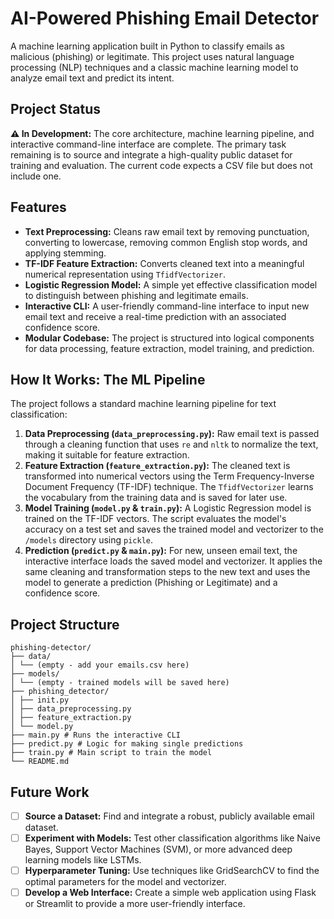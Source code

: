 # AI-Powered Phishing Email Detector

A machine learning application built in Python to classify emails as malicious (phishing) or legitimate. This project uses natural language processing (NLP) techniques and a classic machine learning model to analyze email text and predict its intent.

## Project Status

**⚠️ In Development:** The core architecture, machine learning pipeline, and interactive command-line interface are complete. The primary task remaining is to source and integrate a high-quality public dataset for training and evaluation. The current code expects a CSV file but does not include one.

## Features

-   **Text Preprocessing:** Cleans raw email text by removing punctuation, converting to lowercase, removing common English stop words, and applying stemming.
-   **TF-IDF Feature Extraction:** Converts cleaned text into a meaningful numerical representation using `TfidfVectorizer`.
-   **Logistic Regression Model:** A simple yet effective classification model to distinguish between phishing and legitimate emails.
-   **Interactive CLI:** A user-friendly command-line interface to input new email text and receive a real-time prediction with an associated confidence score.
-   **Modular Codebase:** The project is structured into logical components for data processing, feature extraction, model training, and prediction.

## How It Works: The ML Pipeline

The project follows a standard machine learning pipeline for text classification:

1.  **Data Preprocessing (`data_preprocessing.py`):** Raw email text is passed through a cleaning function that uses `re` and `nltk` to normalize the text, making it suitable for feature extraction.
2.  **Feature Extraction (`feature_extraction.py`):** The cleaned text is transformed into numerical vectors using the Term Frequency-Inverse Document Frequency (TF-IDF) technique. The `TfidfVectorizer` learns the vocabulary from the training data and is saved for later use.
3.  **Model Training (`model.py` & `train.py`):** A Logistic Regression model is trained on the TF-IDF vectors. The script evaluates the model's accuracy on a test set and saves the trained model and vectorizer to the `/models` directory using `pickle`.
4.  **Prediction (`predict.py` & `main.py`):** For new, unseen email text, the interactive interface loads the saved model and vectorizer. It applies the same cleaning and transformation steps to the new text and uses the model to generate a prediction (Phishing or Legitimate) and a confidence score.

## Project Structure
```
phishing-detector/
├── data/
│ └── (empty - add your emails.csv here)
├── models/
│ └── (empty - trained models will be saved here)
├── phishing_detector/
│ ├── init.py
│ ├── data_preprocessing.py
│ ├── feature_extraction.py
│ └── model.py
├── main.py # Runs the interactive CLI
├── predict.py # Logic for making single predictions
├── train.py # Main script to train the model
└── README.md
```
## Future Work

-   [ ] **Source a Dataset:** Find and integrate a robust, publicly available email dataset.
-   [ ] **Experiment with Models:** Test other classification algorithms like Naive Bayes, Support Vector Machines (SVM), or more advanced deep learning models like LSTMs.
-   [ ] **Hyperparameter Tuning:** Use techniques like GridSearchCV to find the optimal parameters for the model and vectorizer.
-   [ ] **Develop a Web Interface:** Create a simple web application using Flask or Streamlit to provide a more user-friendly interface.
